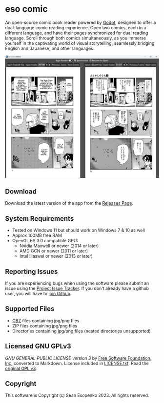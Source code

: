 # eso comic

An open-source comic book reader powered by [Godot](https://godotengine.org/), designed to offer a dual-language comic reading experience. Open two comics, each in a different language, and have their pages synchronized for dual reading language. Scroll through both comics simultaneously, as you immerse yourself in the captivating world of visual storytelling, seamlessly bridging English and Japanese, and other languages.

![Screenshot](docs/images/screenshot_2.jpg)

## Download

Download the latest version of the app from the [Releases Page](https://github.com/sesopenko/eso_comic/releases).

## System Requirements

* Tested on Windows 11 but should work on Windows 7 & 10 as well
* Approx 100MB free RAM
* OpenGL ES 3.0 compatible GPU:
  * Nvidia Maxwell or newer (2014 or later)
  * AMD GCN or newer (2011 or later)
  * Intel Haswel or newer (2013 or later)

## Reporting Issues

If you are experiencing bugs when using the software please submit an issue using the [Project Issue Tracker](https://github.com/sesopenko/eso_comic/issues). If you don't already have a github user, you will have to [join Github](https://github.com/join).

## Supported Files

* [CBZ](https://en.wikipedia.org/wiki/Comic_book_archive) files containing jpg/png files
* ZIP files containing jpg/png files
* Directories containing jpg/png files (nested directories unsupported)

## Licensed GNU GPLv3

*GNU GENERAL PUBLIC LICENSE version 3* by [Free Software Foundation, Inc.](http://fsf.org/) converted to Markdown. License included in [LICENSE.txt](LICENSE.txt). Read the [original GPL v3](http://www.gnu.org/licenses/).

## Copyright

This software is Copyright (c) Sean Esopenko 2023. All rights reserved.